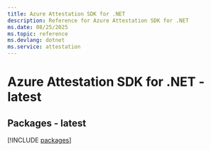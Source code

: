 ```yaml
---
title: Azure Attestation SDK for .NET
description: Reference for Azure Attestation SDK for .NET
ms.date: 08/25/2025
ms.topic: reference
ms.devlang: dotnet
ms.service: attestation
---
```

# Azure Attestation SDK for .NET - latest
## Packages - latest
[!INCLUDE [packages](attestation-index.md)]